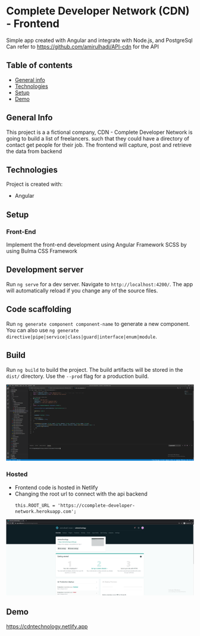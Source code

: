 # Complete Developer Network (CDN) - Frontend
Simple app created with Angular and integrate with Node.js, and PostgreSql
Can refer to https://github.com/amirulhadi/API-cdn for the API

## Table of contents
* [General info](#general-info)
* [Technologies](#technologies)
* [Setup](#setup)
* [Demo](#demo)

## General Info
This project is a a fictional company, CDN - Complete Developer Network is going to build a list of freelancers.
such that they could have a directory of contact get people for their job. The frontend will capture, post and retrieve the data from backend

## Technologies
Project is created with:
* Angular 

## Setup
### Front-End
Implement the front-end development using Angular Framework 
SCSS by using Bulma CSS Framework
## Development server

Run `ng serve` for a dev server. Navigate to `http://localhost:4200/`. The app will automatically reload if you change any of the source files.

## Code scaffolding

Run `ng generate component component-name` to generate a new component. You can also use `ng generate directive|pipe|service|class|guard|interface|enum|module`.

## Build

Run `ng build` to build the project. The build artifacts will be stored in the `dist/` directory. Use the `--prod` flag for a production build.

![](images/frontendcode.PNG)

### Hosted
- Frontend code is hosted in Netlify
- Changing the root url to connect with the api backend
  ```
  this.ROOT_URL = 'https://ccomplete-developer-network.herokuapp.com';
  ```
![](images/netlify.PNG)

## Demo
https://cdntechnology.netlify.app


